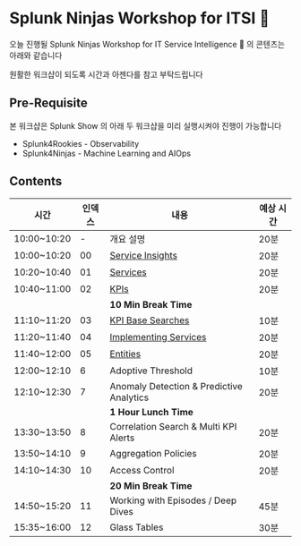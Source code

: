 # Splunk Ninjas Workshop for ITSI 🥷

오늘 진행될 Splunk Ninjas Workshop for IT Service Intelligence 🥷 의 콘텐츠는 아래와 같습니다

원활한 워크샵이 되도록 시간과 아젠다를 참고 부탁드립니다

## Pre-Requisite

본 워크샵은 Splunk Show 의 아래 두 워크샵을 미리 실행시켜야 진행이 가능합니다

- Splunk4Rookies - Observability
- Splunk4Ninjas - Machine Learning and AIOps

## Contents

| 시간        | 인덱스 | 내용                                                                                    | 예상 시간 |
| ----------- | ------ | --------------------------------------------------------------------------------------- | --------- |
| 10:00~10:20 | -      | 개요 설명                                                                               | 20분      |
| 10:00~10:20 | 00     | [Service Insights](./2-1-service-insights/2-1-index.html)                               | 20분      |
| 10:20~10:40 | 01     | [Services](./2-1-service-insights/2-1-1-Services/2-1-1-index.html)                      | 20분      |
| 10:40~11:00 | 02     | [KPIs](./2-1-service-insights/2-1-2-KPIs/2-1-2-index.html)                              | 20분      |
|             |        | **10 Min Break Time**                                                                   |
| 11:10~11:20 | 03     | [KPI Base Searches](./2-1-service-insights/2-1-3-BaseSearches/2-1-3-index.html)         | 10분      |
| 11:20~11:40 | 04     | [Implementing Services](./2-1-service-insights/2-1-4-ImplementService/2-1-4-index.html) | 20분      |
| 11:40~12:00 | 05     | [Entities](./2-1-service-insights/2-1-5-Entities/2-1-5-index.html)                      | 20분      |
| 12:00~12:10 | 6      | Adoptive Threshold                                                                      | 10분      |
| 12:10~12:30 | 7      | Anomaly Detection & Predictive Analytics                                                | 20분      |
|             |        | **1 Hour Lunch Time**                                                                   |
| 13:30~13:50 | 8      | Correlation Search & Multi KPI Alerts                                                   | 20분      |
| 13:50~14:10 | 9      | Aggregation Policies                                                                    | 20분      |
| 14:10~14:30 | 10     | Access Control                                                                          | 20분      |
|             |        | **20 Min Break Time**                                                                   |
| 14:50~15:20 | 11     | Working with Episodes / Deep Dives                                                      | 45분      |
| 15:35~16:00 | 12     | Glass Tables                                                                            | 30분      |
